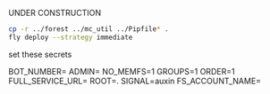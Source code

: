 UNDER CONSTRUCTION

```bash
cp -r ../forest ../mc_util ../Pipfile* .
fly deploy --strategy immediate


```

set these secrets

BOT_NUMBER=
ADMIN=
NO_MEMFS=1
GROUPS=1
ORDER=1
FULL_SERVICE_URL=
ROOT=.
SIGNAL=auxin
FS_ACCOUNT_NAME=